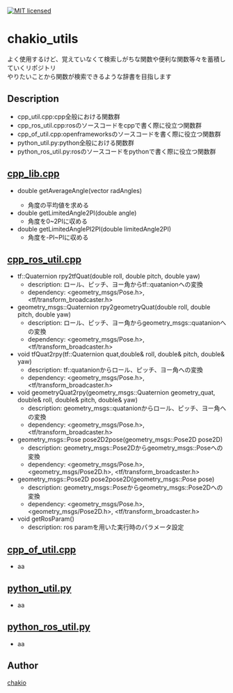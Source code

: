 [![MIT licensed](https://img.shields.io/badge/license-MIT-blue.svg)](LICENSE)
# chakio_utils
よく使用するけど、覚えていなくて検索しがちな関数や便利な関数等々を蓄積していくリポジトリ  
やりたいことから関数が検索できるような辞書を目指します

## Description
* cpp_util.cpp:cpp全般における関数群
* cpp_ros_util.cpp:rosのソースコードをcppで書く際に役立つ関数群
* cpp_of_util.cpp:openframeworksのソースコードを書く際に役立つ関数群
* python_util.py:python全般における関数群
* python_ros_util.py:rosのソースコードをpythonで書く際に役立つ関数群

## [cpp_lib.cpp](https://github.com/chakio/chakio_utils/blob/master/cpp/cpp_util.cpp)
* double getAverageAngle(vector<double> radAngles)
    * 角度の平均値を求める
* double getLimitedAngle2PI(double angle)
    * 角度を0~2PIに収める
* double getLimitedAnglePI2PI(double limitedAngle2PI)
    * 角度を-PI~PIに収める

## [cpp_ros_util.cpp](https://github.com/chakio/chakio_utils/blob/master/cpp/cpp_ros_util.cpp)
* tf::Quaternion rpy2tfQuat(double roll, double pitch, double yaw)
    * description: ロール、ピッチ、ヨー角からtf::quatanionへの変換
    * dependency: <geometry_msgs/Pose.h>, <tf/transform_broadcaster.h>
* geometry_msgs::Quaternion rpy2geometryQuat(double roll, double pitch, double yaw)
    * description: ロール、ピッチ、ヨー角からgeometry_msgs::quatanionへの変換
    * dependency: <geometry_msgs/Pose.h>, <tf/transform_broadcaster.h>
* void tfQuat2rpy(tf::Quaternion quat,double& roll, double& pitch, double& yaw)
    * description: tf::quatanionからロール、ピッチ、ヨー角への変換
    * dependency: <geometry_msgs/Pose.h>, <tf/transform_broadcaster.h>
* void geometryQuat2rpy(geometry_msgs::Quaternion geometry_quat, double& roll, double& pitch, double& yaw)
    * description: geometry_msgs::quatanionからロール、ピッチ、ヨー角への変換
    * dependency: <geometry_msgs/Pose.h>, <tf/transform_broadcaster.h>
* geometry_msgs::Pose pose2D2pose(geometry_msgs::Pose2D pose2D)
    * description: geometry_msgs::Pose2Dからgeometry_msgs::Poseへの変換
    * dependency: <geometry_msgs/Pose.h>, <geometry_msgs/Pose2D.h>, <tf/transform_broadcaster.h>
* geometry_msgs::Pose2D pose2pose2D(geometry_msgs::Pose pose)
    * description: geometry_msgs::Poseからgeometry_msgs::Pose2Dへの変換
    * dependency: <geometry_msgs/Pose.h>, <geometry_msgs/Pose2D.h>, <tf/transform_broadcaster.h>
* void getRosParam()
    * description: ros paramを用いた実行時のパラメータ設定

## [cpp_of_util.cpp](https://github.com/chakio/chakio_utils/blob/master/cpp/cpp_of_util.cpp)
* aa

## [python_util.py](https://github.com/chakio/chakio_utils/blob/master/python/python_util.py)
* aa

## [python_ros_util.py](https://github.com/chakio/chakio_utils/blob/master/python/python_ros_util.py)
* aa

## Author
[chakio](https://github.com/chakio)